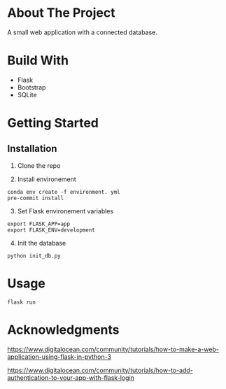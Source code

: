 
# About The Project
A small web application with a connected database.

# Build With
* Flask
* Bootstrap
* SQLite


# Getting Started

## Installation
1. Clone the repo

2. Install environement
```
conda env create -f environment. yml
pre-commit install
```
3. Set Flask environement variables
```
export FLASK_APP=app
export FLASK_ENV=development
```
4. Init the database
```
python init_db.py
```

# Usage
```
flask run
```

# Acknowledgments
https://www.digitalocean.com/community/tutorials/how-to-make-a-web-application-using-flask-in-python-3

https://www.digitalocean.com/community/tutorials/how-to-add-authentication-to-your-app-with-flask-login

